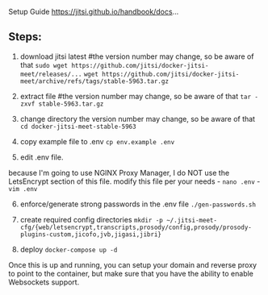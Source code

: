 
Setup Guide
https://jitsi.github.io/handbook/docs...

## Steps:

1. download jitsi latest
#the version number may change, so be aware of that
`sudo wget https://github.com/jitsi/docker-jitsi-meet/releases/...`
`wget https://github.com/jitsi/docker-jitsi-meet/archive/refs/tags/stable-5963.tar.gz`

2. extract file
#the version number may change, so be aware of that
`tar -zxvf stable-5963.tar.gz`

3. change directory
 the version number may change, so be aware of that
`cd docker-jitsi-meet-stable-5963`

4. copy example file to .env
`cp env.example .env`

5. edit .env file.

 because I'm going to use NGINX Proxy Manager, I do NOT use the LetsEncrypt section of this file.
 modify this file per your needs
	- `nano .env`
	- `vim .env`

6. enforce/generate strong passwords in the .env file
`./gen-passwords.sh`

7. create required config directories
`mkdir -p ~/.jitsi-meet-cfg/{web/letsencrypt,transcripts,prosody/config,prosody/prosody-plugins-custom,jicofo,jvb,jigasi,jibri}`

8. deploy
`docker-compose up -d`

Once this is up and running, you can setup your domain and reverse proxy to point to the container, but make sure that you have the ability to enable Websockets support.